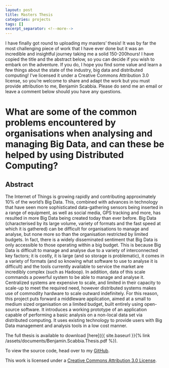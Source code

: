 ```yaml
---
layout: post
title: Masters Thesis
categories: projects
tags: []
excerpt_separator: <!--more-->
---
```


I have finally got round to uploading my masters’ thesis! It was by far the most challenging piece of work that I have ever done but it was an incredible and insightful journey taking me a solid 150-200hours! I have copied the title and the abstract below, so you can decide if you wish to embark on the adventure. If you do, I hope you find some value and learn a few things about the state of the industry, big data and distributed computing! I’ve licensed it under a Creative Commons Attribution 3.0 license, so you’re welcome to share and adapt the work but you must provide attribution to me, Benjamin Scabbia. Please do send me an email or leave a comment below should you have any questions.

<!--more-->

# What are some of the common problems encountered by organisations when analysing and managing Big Data, and can these be helped by using Distributed Computing?

## Abstract

The Internet of Things is growing rapidly and contributing approximately 10% of the world’s Big Data. This, combined with advances in technology that have seen more sophisticated data-gathering sensors being inserted in a range of equipment, as well as social media, GPS tracking and more, has resulted in more Big Data being created today than ever before. Big Data (characterised by its large volume, variety of formats and the fast speed at which it is gathered) can be difficult for organisations to manage and analyse, but none more so than the organisation restricted by limited budgets. In fact, there is a widely disseminated sentiment that Big Data is only accessible to those operating within a big budget. This is because Big Data is difficult to manage and analyse due to a variety of interconnected key factors; it is costly, it is large (and so storage is problematic), it comes in a variety of formats (and so knowing what software to use to analyse it is difficult) and the tools currently available to service the market are incredibly complex (such as Hadoop). In addition, data of this scale commands a powerful system to be able to manage and analyse it. Centralized systems are expensive to scale, and limited in their capacity to scale-up to meet the required need, however distributed systems makes use of commodity hardware to scale outward indefinitely. For this reason, this project puts forward a middleware application, aimed at a small to medium sized organisation on a limited budget, built entirely using open-source software. It introduces a working prototype of an application capable of performing a basic analysis on a non-local data set via distributed computing. It uses existing technology to provide users with Big Data management and analysis tools in a low cost manner.

The full thesis is available to download [here]({{ site.baseurl }}{% link /assets/documents/Benjamin.Scabbia.Thesis.pdf %}).

To view the source code, head over to my [GitHub](https://github.com/benscabbia/MServer).

This work is licensed under a [Creative Commons Attribution 3.0 License](https://creativecommons.org/licenses/by/3.0/).